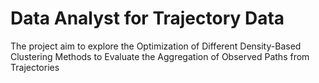 # Data Analyst for Trajectory Data
The project aim to explore the Optimization of Different Density-Based Clustering Methods to Evaluate the Aggregation of Observed Paths from Trajectories
